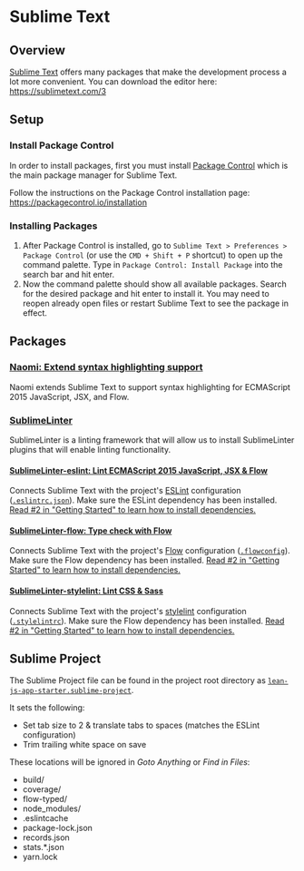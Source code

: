 # Sublime Text
## Overview
[Sublime Text](https://sublimetext.com) offers many packages that make the development process a lot more convenient. You can download the editor here: https://sublimetext.com/3

## Setup
### Install Package Control
In order to install packages, first you must install [Package Control](https://packagecontrol.io) which is the main package manager for Sublime Text.

Follow the instructions on the Package Control installation page: https://packagecontrol.io/installation

### Installing Packages

1. After Package Control is installed, go to `Sublime Text > Preferences > Package Control` (or use the `CMD + Shift + P` shortcut) to open up the command palette. Type in `Package Control: Install Package` into the search bar and hit enter.
2. Now the command palette should show all available packages. Search for the desired package and hit enter to install it. You may need to reopen already open files or restart Sublime Text to see the package in effect.

## Packages
### [Naomi: Extend syntax highlighting support](https://packagecontrol.io/packages/Naomi)
Naomi extends Sublime Text to support syntax highlighting for ECMAScript 2015 JavaScript, JSX, and Flow.

### [SublimeLinter](https://packagecontrol.io/packages/SublimeLinter-eslint)
SublimeLinter is a linting framework that will allow us to install SublimeLinter plugins that will enable linting functionality.

#### [Sublime​Linter-eslint: Lint ECMAScript 2015 JavaScript, JSX & Flow](https://packagecontrol.io/packages/SublimeLinter-eslint)
Connects Sublime Text with the project's [ESLint](https://eslint.org) configuration ([`.eslintrc.json`](../../.eslintrc.json)). Make sure the ESLint dependency has been installed. [Read #2 in "Getting Started" to learn how to install dependencies.](getting_started.md)

#### [SublimeLinter-flow: Type check with Flow](https://packagecontrol.io/packages/SublimeLinter-flow)
Connects Sublime Text with the project's [Flow](https://flow.org) configuration ([`.flowconfig`](../../.flowconfig)). Make sure the Flow dependency has been installed. [Read #2 in "Getting Started" to learn how to install dependencies.](getting_started.md)

#### [SublimeLinter-stylelint: Lint CSS & Sass](https://packagecontrol.io/packages/SublimeLinter-stylelint)
Connects Sublime Text with the project's [stylelint](https://stylelint.io) configuration ([`.stylelintrc`](../../.stylelintrc)). Make sure the Flow dependency has been installed. [Read #2 in "Getting Started" to learn how to install dependencies.](getting_started.md)

## Sublime Project
The Sublime Project file can be found in the project root directory as [`lean-js-app-starter.sublime-project`](../lean-js-app-starter.sublime-project).

It sets the following:
* Set tab size to 2 & translate tabs to spaces (matches the ESLint configuration)
* Trim trailing white space on save

These locations will be ignored in *Goto Anything* or *Find in Files*:
* build/
* coverage/
* flow-typed/
* node_modules/
* .eslintcache
* package-lock.json
* records.json
* stats.*.json
* yarn.lock